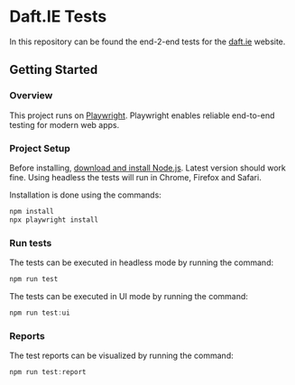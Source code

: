 # Daft.IE Tests

In this repository can be found the end-2-end tests for the [daft.ie](https://www.daft.ie) website.

## Getting Started

### Overview

This project runs on [Playwright](hhttps://playwright.dev/).
Playwright enables reliable end-to-end testing for modern web apps.

### Project Setup

Before installing, [download and install Node.js](https://nodejs.org/en/download/). Latest version should work fine.
Using headless the tests will run in Chrome, Firefox and Safari.

Installation is done using the commands:
```javascript
npm install
npx playwright install
```

### Run tests

The tests can be executed in headless mode by running the command:
```javascript
npm run test
```

The tests can be executed in UI mode by running the command:
```javascript
npm run test:ui
```

### Reports
The test reports can be visualized by running the command:
```javascript
npm run test:report
```
